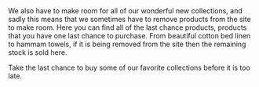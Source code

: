  

We also have to make room for all of our wonderful new collections, and sadly this means that we sometimes have to remove products from the site to make room. Here you can find all of the last chance products, products that you have one last chance to purchase. From beautiful cotton bed linen to hammam towels, if it is being removed from the site then the remaining stock is sold here.

Take the last chance to buy some of our favorite collections before it is too late.
